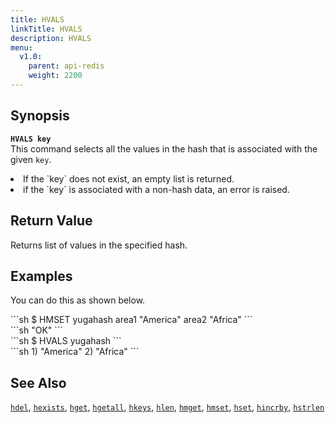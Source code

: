 ```yaml
---
title: HVALS
linkTitle: HVALS
description: HVALS
menu:
  v1.0:
    parent: api-redis
    weight: 2200
---
```


## Synopsis
<b>`HVALS key`</b><br>
This command selects all the values in the hash that is associated with the given `key`.

<li>If the `key` does not exist, an empty list is returned.</li>
<li>if the `key` is associated with a non-hash data, an error is raised.</li>

## Return Value
Returns list of values in the specified hash.

## Examples

You can do this as shown below.
<div class='copy separator-dollar'>
```sh
$ HMSET yugahash area1 "America" area2 "Africa"
```
</div>
```sh
"OK"
```
<div class='copy separator-dollar'>
```sh
$ HVALS yugahash
```
</div>
```sh
1) "America"
2) "Africa"
```

## See Also
[`hdel`](../hdel/), [`hexists`](../hexists/), [`hget`](../hget/), [`hgetall`](../hgetall/), [`hkeys`](../hkeys/), [`hlen`](../hlen/), [`hmget`](../hmget/), [`hmset`](../hmset/), [`hset`](../hset/), [`hincrby`](../hincrby/), [`hstrlen`](../hstrlen/)

